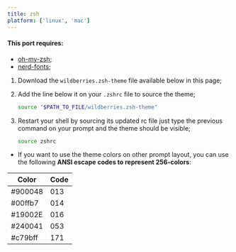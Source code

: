 ```yaml
---
title: zsh
platform: ['linux', 'mac']
---
```


#### This port requires:

- [oh-my-zsh](https://ohmyz.sh/);
- [nerd-fonts](https://www.nerdfonts.com/);

1. Download the `wildberries.zsh-theme` file available below in this page;
2. Add the line below it on your `.zshrc` file to source the theme;

   ```bash
   source "$PATH_TO_FILE/wildberries.zsh-theme"
   ```

3. Restart your shell by sourcing its updated rc file just type the previous command on your prompt and the theme should be visible;
   ```bash
   source zshrc
   ```

- If you want to use the theme colors on other prompt layout, you can use the following **ANSI escape codes to represent 256-colors**:

| Color   | Code |
| ------- | ---- |
| #900048 | 013  |
| #00ffb7 | 014  |
| #19002E | 016  |
| #240041 | 053  |
| #c79bff | 171  |
